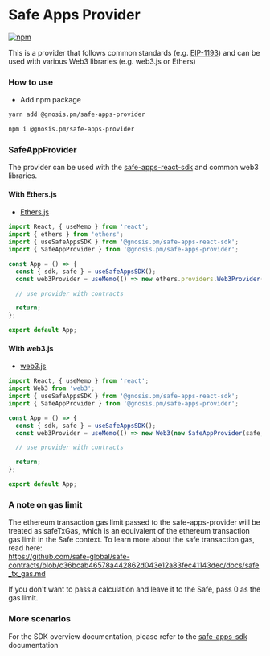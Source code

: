 # Safe Apps Provider

[![npm](https://img.shields.io/npm/v/@gnosis.pm/safe-apps-provider)](https://www.npmjs.com/package/@gnosis.pm/safe-apps-provider)

This is a provider that follows common standards (e.g. [EIP-1193](https://eips.ethereum.org/EIPS/eip-1193)) and can be used with various Web3 libraries (e.g. web3.js or Ethers)

### How to use

- Add npm package

```bash
yarn add @gnosis.pm/safe-apps-provider

npm i @gnosis.pm/safe-apps-provider
```

### SafeAppProvider

The provider can be used with the [safe-apps-react-sdk](https://github.com/gnosis/safe-apps-sdk/tree/master/packages/safe-apps-react-sdk) and common web3 libraries.

#### With Ethers.js

- [Ethers.js](https://docs.ethers.io/v5/api/providers/other/#Web3Provider)

```js
import React, { useMemo } from 'react';
import { ethers } from 'ethers';
import { useSafeAppsSDK } from '@gnosis.pm/safe-apps-react-sdk';
import { SafeAppProvider } from '@gnosis.pm/safe-apps-provider';

const App = () => {
  const { sdk, safe } = useSafeAppsSDK();
  const web3Provider = useMemo(() => new ethers.providers.Web3Provider(new SafeAppProvider(safe, sdk)), [sdk, safe]);

  // use provider with contracts

  return;
};

export default App;
```

#### With web3.js

- [web3.js](https://web3js.readthedocs.io/en/v1.5.2/web3.html)

```js
import React, { useMemo } from 'react';
import Web3 from 'web3';
import { useSafeAppsSDK } from '@gnosis.pm/safe-apps-react-sdk';
import { SafeAppProvider } from '@gnosis.pm/safe-apps-provider';

const App = () => {
  const { sdk, safe } = useSafeAppsSDK();
  const web3Provider = useMemo(() => new Web3(new SafeAppProvider(safe, sdk)), [sdk, safe]);

  // use provider with contracts

  return;
};

export default App;
```

### A note on gas limit
The ethereum transaction gas limit passed to the safe-apps-provider will be treated as safeTxGas, which is an equivalent of the ethereum transaction gas limit in the Safe context. To learn more about the safe transaction gas, read here:  
https://github.com/safe-global/safe-contracts/blob/c36bcab46578a442862d043e12a83fec41143dec/docs/safe_tx_gas.md  

If you don't want to pass a calculation and leave it to the Safe, pass 0 as the gas limit.

### More scenarios

For the SDK overview documentation, please refer to the [safe-apps-sdk](https://github.com/gnosis/safe-apps-sdk/) documentation
